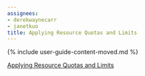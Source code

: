 ```yaml
---
assignees:
- derekwaynecarr
- janetkuo
title: Applying Resource Quotas and Limits
---
```


{% include user-guide-content-moved.md %}

[Applying Resource Quotas and Limits](/docs/tasks/configure-pod-container/apply-resource-quota-limit/)
